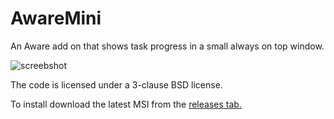 # AwareMini
An Aware add on that shows task progress in a small always on top window.

![screebshot](https://cloud.githubusercontent.com/assets/6430983/7326409/1aca6da8-ea93-11e4-83e8-3d5667ada85a.png)

The code is licensed under a 3-clause BSD license.

To install download the latest MSI from the [releases tab.](https://github.com/BucklingSprings/AwareMini/releases)
